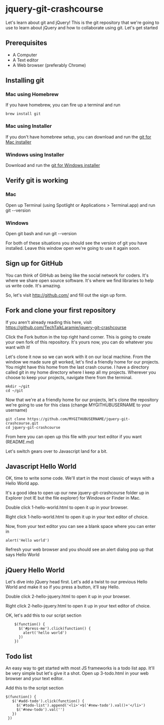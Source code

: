 # jquery-git-crashcourse

Let's learn about git and jQuery! This is the git repository that we're going to 
use to learn about jQuery and how to collaborate using git. Let's get started

## Prerequisites
- A Computer
- A Text editor 
- A Web browser (preferably Chrome)
  
## Installing git
### Mac using Homebrew
If you have homebrew, you can fire up a terminal and run

```
brew install git
```

### Mac using Installer
If you don't have homebrew setup, you can download and run the 
[git for Mac installer](https://git-scm.com/download/mac)

### Windows using Installer
Download and run the [git for Windows installer](https://git-scm.com/download/win)

## Verify git is working
### Mac 
Open up Terminal (using Spotlight or Applications > Terminal.app) and run git --version

### Windows
Open git bash and run git --version

For both of these situations you should see the version of git you have installed.
Leave this window open we're going to use it again soon.

## Sign up for GitHub

You can think of GitHub as being like the social network for coders. It's where we share
open source software. It's where we find libraries to help us write code. It's amazing.

So, let's visit http://github.com/ and fill out the sign up form.

## Fork and clone your first repository

If you aren't already reading this here, visit 
https://github.com/TechTalkLaramie/jquery-git-crashcourse

Click the Fork button in the top right hand corner. This is going to create your own fork
of this repository. It's yours now, you can do whatever you want with it!

Let's clone it now so we can work with it on our local machine. From the window we made
sure git worked, let's find a friendly home for our projects. You might have this home from
the last crash course. I have a directory called git in my home directory where I keep all my
projects. Wherever you choose to keep your projects, navigate there from the terminal.

```
mkdir ~/git
cd ~/git
```

Now that we're at a friendly home for our projects, let's clone the repository we're going
to use for this class (change MYGITHUBUSERNAME to your username)

```
git clone https://github.com/MYGITHUBUSERNAME/jquery-git-crashcourse.git
cd jquery-git-crashcourse
```

From here you can open up this file with your text editor if you want (README.md)

Let's switch gears over to Javascript land for a bit.

## Javascript Hello World

OK, time to write some code. We'll start in the most classic of ways with a Hello World app.

It's a good idea to open up our new jquery-git-crashcourse folder up in Explorer (not IE 
but the file explorer) for Windows or Finder in Mac.

Double click 1-hello-world.html to open it up in your browser.

Right click 1-hello-world.html to open it up in your text editor of choice.

Now, from your text editor you can see a blank space where you can enter in

```
alert('Hello world')
```

Refresh your web browser and you should see an alert dialog pop up that says Hello World

## jQuery Hello World

Let's dive into jQuery head first. Let's add a twist to our previous Hello World and make 
it so if you press a button, it'll say Hello.

Double click 2-hello-jquery.html to open it up in your browser.

Right click 2-hello-jquery.html to open it up in your text editor of choice.

OK, let's add this to our script section

```
    $(function() {
      $('#press-me').click(function() {
        alert('hello world')
      })
    })
```

## Todo list

An easy way to get started with most JS frameworks is a todo list app. It'll be very simple
but let's give it a shot.  Open up 3-todo.html in your web browser and your text editor.

Add this to the script section

```
$(function() {
   $('#add-todo').click(function() {
     $('#todo-list').append('<li>'+$('#new-todo').val()+'</li>')
     $('#new-todo').val('')
   })
 })
```






